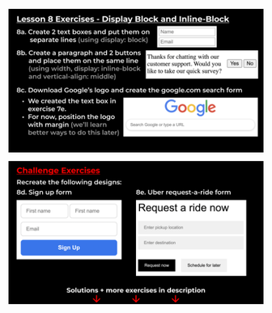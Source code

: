 ![exercises8-1](https://github.com/fatmakhaledosman/SuperSimpleDev-html-css-course-2022/blob/main/1-exercise-solutions/lesson-08/images/160038872-e34429d8-6e44-4066-8a96-03f3d2a32f68.png)

![exercises8-2](https://github.com/fatmakhaledosman/SuperSimpleDev-html-css-course-2022/blob/main/1-exercise-solutions/lesson-08/images/160038875-6ac0fc2d-c2bc-4149-b48d-682bdaf603ec.png)
